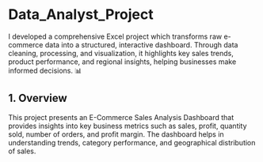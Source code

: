 # Data_Analyst_Project
I developed a comprehensive Excel project  which transforms raw e-commerce data into a structured, interactive dashboard. Through data cleaning, processing, and visualization, it highlights key sales trends, product performance, and regional insights, helping businesses make informed decisions. 📊

## 1. Overview
This project presents an E-Commerce Sales Analysis Dashboard that provides insights into key business metrics such as sales, profit, quantity sold, number of orders, and profit margin. The dashboard helps in understanding trends, category performance, and geographical distribution of sales.
